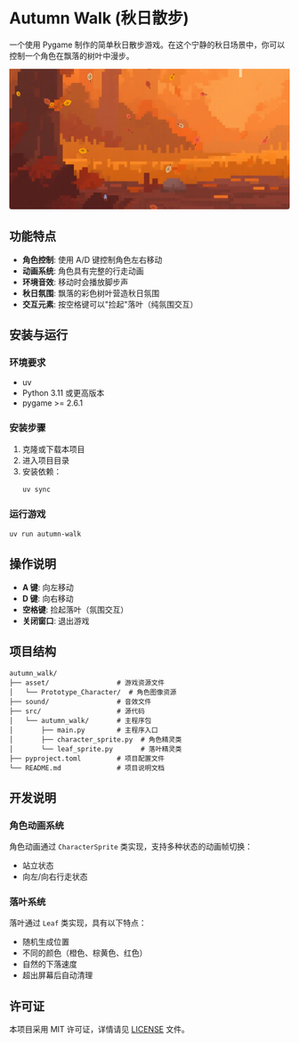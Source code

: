 # Autumn Walk (秋日散步)

一个使用 Pygame 制作的简单秋日散步游戏。在这个宁静的秋日场景中，你可以控制一个角色在飘落的树叶中漫步。

![Game Screenshot](asset/screen_shot.png)

## 功能特点

- **角色控制**: 使用 A/D 键控制角色左右移动
- **动画系统**: 角色具有完整的行走动画
- **环境音效**: 移动时会播放脚步声
- **秋日氛围**: 飘落的彩色树叶营造秋日氛围
- **交互元素**: 按空格键可以"捡起"落叶（纯氛围交互）

## 安装与运行

### 环境要求
- uv
- Python 3.11 或更高版本
- pygame >= 2.6.1

### 安装步骤

1. 克隆或下载本项目
2. 进入项目目录
3. 安装依赖：
   ```bash
   uv sync
   ```

### 运行游戏

```bash
uv run autumn-walk
```


## 操作说明

- **A 键**: 向左移动
- **D 键**: 向右移动
- **空格键**: 捡起落叶（氛围交互）
- **关闭窗口**: 退出游戏

## 项目结构

```
autumn_walk/
├── asset/                 # 游戏资源文件
│   └── Prototype_Character/  # 角色图像资源
├── sound/                 # 音效文件
├── src/                   # 源代码
│   └── autumn_walk/       # 主程序包
│       ├── main.py        # 主程序入口
│       ├── character_sprite.py  # 角色精灵类
│       └── leaf_sprite.py       # 落叶精灵类
├── pyproject.toml         # 项目配置文件
└── README.md              # 项目说明文档
```

## 开发说明

### 角色动画系统

角色动画通过 `CharacterSprite` 类实现，支持多种状态的动画帧切换：
- 站立状态
- 向左/向右行走状态

### 落叶系统

落叶通过 `Leaf` 类实现，具有以下特点：
- 随机生成位置
- 不同的颜色（橙色、棕黄色、红色）
- 自然的下落速度
- 超出屏幕后自动清理

## 许可证

本项目采用 MIT 许可证，详情请见 [LICENSE](LICENSE) 文件。